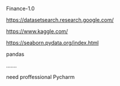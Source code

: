 Finance-1.0

https://datasetsearch.research.google.com/

https://www.kaggle.com/

https://seaborn.pydata.org/index.html

pandas

.......

need proffessional Pycharm


